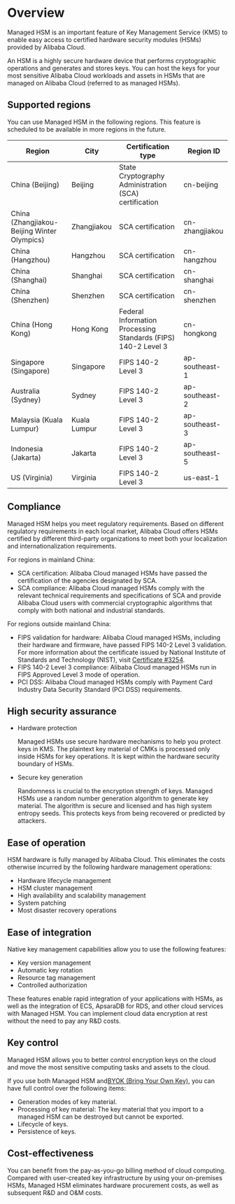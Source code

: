 # Overview

Managed HSM is an important feature of Key Management Service \(KMS\) to enable easy access to certified hardware security modules \(HSMs\) provided by Alibaba Cloud.

An HSM is a highly secure hardware device that performs cryptographic operations and generates and stores keys. You can host the keys for your most sensitive Alibaba Cloud workloads and assets in HSMs that are managed on Alibaba Cloud \(referred to as managed HSMs\).

## Supported regions

You can use Managed HSM in the following regions. This feature is scheduled to be available in more regions in the future.

|Region|City|Certification type|Region ID|
|------|----|------------------|---------|
|China \(Beijing\)|Beijing|State Cryptography Administration \(SCA\) certification|cn-beijing|
|China \(Zhangjiakou-Beijing Winter Olympics\)|Zhangjiakou|SCA certification|cn-zhangjiakou|
|China \(Hangzhou\)|Hangzhou|SCA certification|cn-hangzhou|
|China \(Shanghai\)|Shanghai|SCA certification|cn-shanghai|
|China \(Shenzhen\)|Shenzhen|SCA certification|cn-shenzhen|
|China \(Hong Kong\)|Hong Kong|Federal Information Processing Standards \(FIPS\) 140-2 Level 3|cn-hongkong|
|Singapore \(Singapore\)|Singapore|FIPS 140-2 Level 3|ap-southeast-1|
|Australia \(Sydney\)|Sydney|FIPS 140-2 Level 3|ap-southeast-2|
|Malaysia \(Kuala Lumpur\)|Kuala Lumpur|FIPS 140-2 Level 3|ap-southeast-3|
|Indonesia \(Jakarta\)|Jakarta|FIPS 140-2 Level 3|ap-southeast-5|
|US \(Virginia\)|Virginia|FIPS 140-2 Level 3|us-east-1|

## Compliance

Managed HSM helps you meet regulatory requirements. Based on different regulatory requirements in each local market, Alibaba Cloud offers HSMs certified by different third-party organizations to meet both your localization and internationalization requirements.

For regions in mainland China:

-   SCA certification: Alibaba Cloud managed HSMs have passed the certification of the agencies designated by SCA.
-   SCA compliance: Alibaba Cloud managed HSMs comply with the relevant technical requirements and specifications of SCA and provide Alibaba Cloud users with commercial cryptographic algorithms that comply with both national and industrial standards.

For regions outside mainland China:

-   FIPS validation for hardware: Alibaba Cloud managed HSMs, including their hardware and firmware, have passed FIPS 140-2 Level 3 validation. For more information about the certificate issued by National Institute of Standards and Technology \(NIST\), visit [Certificate \#3254](https://csrc.nist.gov/Projects/Cryptographic-Module-Validation-Program/Certificate/3254).
-   FIPS 140-2 Level 3 compliance: Alibaba Cloud managed HSMs run in FIPS Approved Level 3 mode of operation.
-   PCI DSS: Alibaba Cloud managed HSMs comply with Payment Card Industry Data Security Standard \(PCI DSS\) requirements.

## High security assurance

-   Hardware protection

    Managed HSMs use secure hardware mechanisms to help you protect keys in KMS. The plaintext key material of CMKs is processed only inside HSMs for key operations. It is kept within the hardware security boundary of HSMs.

-   Secure key generation

    Randomness is crucial to the encryption strength of keys. Managed HSMs use a random number generation algorithm to generate key material. The algorithm is secure and licensed and has high system entropy seeds. This protects keys from being recovered or predicted by attackers.


## Ease of operation

HSM hardware is fully managed by Alibaba Cloud. This eliminates the costs otherwise incurred by the following hardware management operations:

-   Hardware lifecycle management
-   HSM cluster management
-   High availability and scalability management
-   System patching
-   Most disaster recovery operations

## Ease of integration

Native key management capabilities allow you to use the following features:

-   Key version management
-   Automatic key rotation
-   Resource tag management
-   Controlled authorization

These features enable rapid integration of your applications with HSMs, as well as the integration of ECS, ApsaraDB for RDS, and other cloud services with Managed HSM. You can implement cloud data encryption at rest without the need to pay any R&D costs.

## Key control

Managed HSM allows you to better control encryption keys on the cloud and move the most sensitive computing tasks and assets to the cloud.

If you use both Managed HSM and[BYOK \(Bring Your Own Key\)](https://www.alibabacloud.com/help/doc-detail/68523.htm), you can have full control over the following items:

-   Generation modes of key material.
-   Processing of key material: The key material that you import to a managed HSM can be destroyed but cannot be exported.
-   Lifecycle of keys.
-   Persistence of keys.

## Cost-effectiveness

You can benefit from the pay-as-you-go billing method of cloud computing. Compared with user-created key infrastructure by using your on-premises HSMs, Managed HSM eliminates hardware procurement costs, as well as subsequent R&D and O&M costs.

